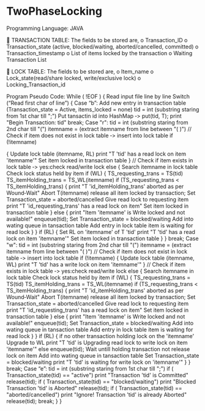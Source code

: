 # TwoPhaseLocking


Programming Language: JAVA

 TRANSACTION TABLE: The fields to be stored are,
o Transaction_ID
o Transaction_state (active, blocked/waiting, aborted/cancelled, committed)
o Transaction_timestamp
o List of items locked by the transaction
o Waiting Transaction List

 LOCK TABLE: The fields to be stored are,
o Item_name
o Lock_state(read/share locked, write/exclusive lock)
o Locking_Transaction_id


Program Pseudo Code:
While ( !EOF )
{
Read input file line by line
Switch (“Read first char of line”)
{
Case “b”:
Add new entry in transaction table (Transaction_state = Active, items_locked = none)
tid = int (substring staring from 1st char till ";")
Put tansactin id into HashMap ‐> put(tid, T);
print "Begin Transaction: tid"
break;
Case "r":
tid = int (substring staring from 2nd char till "(")
itemname = (extract itemname from line between "( )")
// Check if item does not exist in lock table ‐> insert into lock table
if (!itemname)

{
Update lock table (itemname, RL)
print "T 'tid' has a read lock on item 'itemname'"
Set item locked in transaction table
}
// Check if item exists in lock table ‐> yes:check read/write lock
else
{
Search itemname in lock table
Check lock status held by item
if (WL)
{
TS_requesting_trans = TS(tid)
TS_itemHolding_trans = TS_WL(itemname)
if (TS_requesting_trans < TS_itemHolding_trans)
{
print "T 'id_itemHolding_trans' aborted as per Wound‐Wait"
Abort T(itemname)
release all item locked by transaction;
Set Transaction_state = aborted/cancelled
Give read lock to requesting item
print "T 'id_requesting_trans' has a read lock on item"
Set item locked in transaction table
}
else
{
print "Item 'itemname' is Write locked and not available!"
enqueue(tid);
Set Transaction_state = blocked/waiting
Add into wating queue in tansaction table
Add entry in lock table item is waiting for read lock
}
}
if (RL)
{
Set RL on 'itemname' of T 'tid'
print "T 'tid' has a read lock on item 'itemname'"
Set item locked in transaction table
}
}
break;
Case "w":
tid = int (substring staring from 2nd char till "(")
itemname = (extract itemname from line between "( )")
// Check if item does not exist in lock table ‐> insert into lock table
if (!itemname)
{
Update lock table (itemname, WL)
print "T 'tid' has a write lock on item 'itemname'"
}
// Check if item exists in lock table ‐> yes:check read/write lock
else
{
Search itemname in lock table
Check lock status held by item
if (WL)
{
TS_requesting_trans = TS(tid)
TS_itemHolding_trans = TS_WL(itemname)
if (TS_requesting_trans < TS_itemHolding_trans)
{
print "T 'id_itemHolding_trans' aborted as per Wound‐Wait"
Abort T(itemname)
release all item locked by transaction;
Set Transaction_state = aborted/cancelled
Give read lock to requesting item
print "T 'id_requesting_trans' has a read lock on item"
Set item locked in transaction table
}
else
{
print "Item 'itemname' is Write locked and not available!"
enqueue(tid);
Set Transaction_state = blocked/waiting
Add into wating queue in tansaction table
Add entry in lock table item is waiting for read lock
}
}
if (RL)
{
if no other transaction holding lock on the 'itemname'
Upgrade to WL
print "T 'tid' is Upgrading read lock to write lock on item
'itemname'"
else
enqueue(tid);
Wait untill holding transaction not release lock on item
Add into wating queue in tansaction table
Set Transaction_state = blocked/waiting
print "T 'tid' is waiting for write lock on 'itemname'"
}
}
break;
Case “e”:
tid = int (substring staring from 1st char till ";")
if ( Transaction_state(tid) == "active")
print "Transaction 'tid' is Committed"
release(tid);
if ( Transaction_state(tid) == "blocked/waiting")
print "Blocked Transaction 'tid' is Aborted"
release(tid);
if ( Transaction_state(tid) == "aborted/cancelled")
print "Ignore! Transaction 'tid' is already Aborted"
release(tid);
break;
}
}
